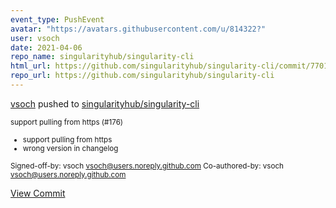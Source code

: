 ```yaml
---
event_type: PushEvent
avatar: "https://avatars.githubusercontent.com/u/814322?"
user: vsoch
date: 2021-04-06
repo_name: singularityhub/singularity-cli
html_url: https://github.com/singularityhub/singularity-cli/commit/7701dbbc7cc37f0edc914947ab6e87537e74273f
repo_url: https://github.com/singularityhub/singularity-cli
---
```


<a href='https://github.com/vsoch' target='_blank'>vsoch</a> pushed to <a href='https://github.com/singularityhub/singularity-cli' target='_blank'>singularityhub/singularity-cli</a>

<small>support pulling from https (#176)

* support pulling from https
* wrong version in changelog

Signed-off-by: vsoch <vsoch@users.noreply.github.com>
Co-authored-by: vsoch <vsoch@users.noreply.github.com></small>

<a href='https://github.com/singularityhub/singularity-cli/commit/7701dbbc7cc37f0edc914947ab6e87537e74273f' target='_blank'>View Commit</a>